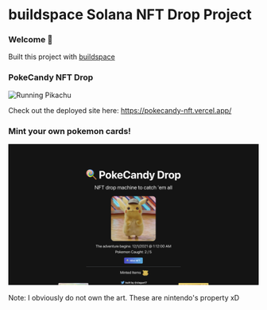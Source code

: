 # buildspace Solana NFT Drop Project

### Welcome 👋

Built this project with [buildspace](https://app.buildspace.so/projects/CO77556be5-25e9-49dd-a799-91a2fc29520e)

### PokeCandy NFT Drop

![Running Pikachu]("https://emoji.gg/assets/emoji/5541-running-pikachu.gif")

Check out the deployed site here: https://pokecandy-nft.vercel.app/

### Mint your own pokemon cards!

![Website](screenshot.png)

Note: I obviously do not own the art. These are nintendo's property xD
